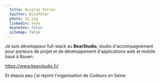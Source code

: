 ```yaml
---
  title: Nicolas Torion
  twitter: NicoTotor
  photo: 21.jpg
  linkedin: none
  keynotes: false
  sitemap: false
---
```

Je suis développeur full-stack au **BearStudio**, studio d'accompagnement pour porteurs de projet et de développement d'applications web et mobile basé à Rouen.

https://www.bearstudio.fr/

Et depuis peu j'ai rejoint l'organisation de  Codeurs en Seine.
